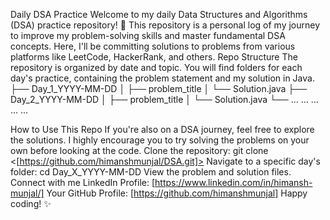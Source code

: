 Daily DSA Practice
Welcome to my daily Data Structures and Algorithms (DSA) practice repository! 🚀
This repository is a personal log of my journey to improve my problem-solving skills and master fundamental DSA concepts. Here, I'll be committing solutions to problems from various platforms like LeetCode, HackerRank, and others.
Repo Structure
The repository is organized by date and topic. You will find folders for each day's practice, containing the problem statement and my solution in Java.
├── Day_1_YYYY-MM-DD
│ ├── problem_title
│ └── Solution.java
├── Day_2_YYYY-MM-DD
│ ├── problem_title
│ └── Solution.java
└── ...
...
...
...
...

How to Use This Repo
If you're also on a DSA journey, feel free to explore the solutions. I highly encourage you to try solving the problems on your own before looking at the code.
Clone the repository:
git clone <[https://github.com/himanshmunjal/DSA.git]>
Navigate to a specific day's folder:
cd Day_X_YYYY-MM-DD
View the problem and solution files.
Connect with me
LinkedIn Profile: [https://www.linkedin.com/in/himansh-munjal/]
Your GitHub Profile: [https://github.com/himanshmunjal]
Happy coding! ✨